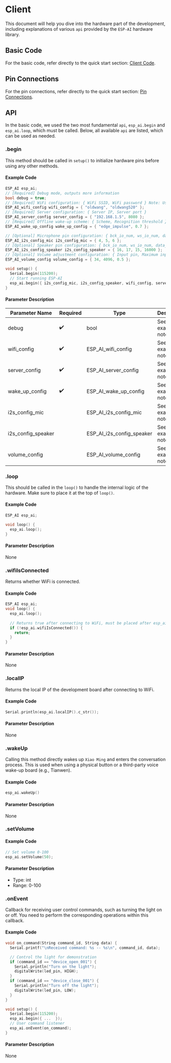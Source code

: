 # Client

This document will help you dive into the hardware part of the development, including explanations of various `api` provided by the `ESP-AI` hardware library.

## Basic Code

For the basic code, refer directly to the quick start section: <a href="/en/start.html#client-code">Client Code</a>.

## Pin Connections

For the pin connections, refer directly to the quick start section: <a href="/en/start.html#hardware-wiring">Pin Connections</a>.

## API

In the basic code, we used the two most fundamental `api`, `esp_ai.begin` and `esp_ai.loop`, which must be called. Below, all available `api` are listed, which can be used as needed.

### .begin

This method should be called in `setup()` to initialize hardware pins before using any other methods.

#### Example Code
```c
ESP_AI esp_ai;  
// [Required] Debug mode, outputs more information
bool debug = true;
// [Required] WiFi configuration: { WiFi SSID, WiFi password } Note: Use double quotes!
ESP_AI_wifi_config wifi_config = { "oldwang", "oldwang520" };
// [Required] Server configuration: { Server IP, Server port }
ESP_AI_server_config server_config = { "192.168.1.5", 8080 };
// [Required] Offline wake-up scheme: { Scheme, Recognition threshold }, "edge_impulse" | "diy", use `esp_ai.wakeUp()` to wake up if "diy" is chosen
ESP_AI_wake_up_config wake_up_config = { "edge_impulse", 0.7 };

// [Optional] Microphone pin configuration: { bck_io_num, ws_io_num, data_in_num }
ESP_AI_i2s_config_mic i2s_config_mic = { 4, 5, 6 };
// [Optional] Speaker pin configuration: { bck_io_num, ws_io_num, data_in_num, Sampling rate }
ESP_AI_i2s_config_speaker i2s_config_speaker = { 16, 17, 15, 16000 };
// [Optional] Volume adjustment configuration: { Input pin, Maximum input value (1024|4096), Default volume (0-1) }
ESP_AI_volume_config volume_config = { 34, 4096, 0.5 };

void setup() {
  Serial.begin(115200);
  // Start running ESP-AI
  esp_ai.begin({ i2s_config_mic, i2s_config_speaker, wifi_config, server_config, wake_up_config, volume_config, debug }); 
}
```

#### Parameter Description

| Parameter Name      | Required | Type                      | Description    |
| ------------------  | -------- | ------------------------- | -------------- |
| debug               | ✔️       | bool                      | See example notes |
| wifi_config         | ✔️       | ESP_AI_wifi_config        | See example notes |
| server_config       | ✔️       | ESP_AI_server_config      | See example notes |
| wake_up_config      | ✔️       | ESP_AI_wake_up_config     | See example notes |
| i2s_config_mic      |          | ESP_AI_i2s_config_mic     | See example notes |
| i2s_config_speaker  |          | ESP_AI_i2s_config_speaker | See example notes |
| volume_config       |          | ESP_AI_volume_config      | See example notes |

### .loop

This should be called in the `loop()` to handle the internal logic of the hardware. Make sure to place it at the top of `loop()`.

#### Example Code
``` c
ESP_AI esp_ai;  

void loop() {
  esp_ai.loop();
}
```

#### Parameter Description
None

### .wifiIsConnected
Returns whether WiFi is connected.

#### Example Code
``` c
ESP_AI esp_ai;  
void loop() {
  esp_ai.loop();
  
  // Returns true after connecting to WiFi, must be placed after esp_ai.loop()
  if (!esp_ai.wifiIsConnected()) {
    return;
  }
}
```

#### Parameter Description
None

### .localIP
Returns the local IP of the development board after connecting to WiFi.

#### Example Code
``` c
Serial.println(esp_ai.localIP().c_str());
```

#### Parameter Description
None

### .wakeUp

Calling this method directly wakes up `Xiao Ming` and enters the conversation process. This is used when using a physical button or a third-party voice wake-up board (e.g., Tianwen).

#### Example Code
``` c
esp_ai.wakeUp()
```

#### Parameter Description
None

### .setVolume

#### Example Code
``` c
// Set volume 0-100
esp_ai.setVolume(50);
```

#### Parameter Description
- Type: int  
- Range: 0-100

### .onEvent
Callback for receiving user control commands, such as turning the light on or off. You need to perform the corresponding operations within this callback.

#### Example Code
``` c
void on_command(String command_id, String data) {
  Serial.printf("\nReceived command: %s -- %s\n", command_id, data);

  // Control the light for demonstration
  if (command_id == "device_open_001") {
    Serial.println("Turn on the light");
    digitalWrite(led_pin, HIGH);
  }
  if (command_id == "device_close_001") {
    Serial.println("Turn off the light");
    digitalWrite(led_pin, LOW);
  }
}

void setup() {
  Serial.begin(115200); 
  esp_ai.begin({ ...  });
  // User command listener
  esp_ai.onEvent(on_command);
}
```

#### Parameter Description
None